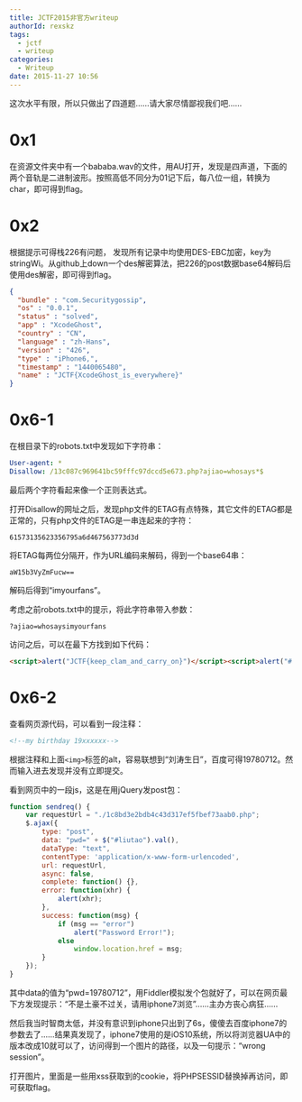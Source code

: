 ```yaml
---
title: JCTF2015非官方writeup
authorId: rexskz
tags:
  - jctf
  - writeup
categories:
  - Writeup
date: 2015-11-27 10:56
---
```


这次水平有限，所以只做出了四道题……请大家尽情鄙视我们吧……

# 0x1

在资源文件夹中有一个bababa.wav的文件，用AU打开，发现是四声道，下面的两个音轨是二进制波形。按照高低不同分为01记下后，每八位一组，转换为char，即可得到flag。

# 0x2

根据提示可得栈226有问题， 发现所有记录中均使用DES-EBC加密，key为stringWi。从github上down一个des解密算法，把226的post数据base64解码后使用des解密，即可得到flag。

```json
{
  "bundle" : "com.Securitygossip",
  "os" : "0.0.1",
  "status" : "solved",
  "app" : "XcodeGhost",
  "country" : "CN",
  "language" : "zh-Hans",
  "version" : "426",
  "type" : "iPhone6,",
  "timestamp" : "1440065480",
  "name" : "JCTF{XcodeGhost_is_everywhere}"
}
```

# 0x6-1

在根目录下的robots.txt中发现如下字符串：

```yaml
User-agent: *
Disallow: /13c087c969641bc59fffc97dccd5e673.php?ajiao=whosays*$
```

最后两个字符看起来像一个正则表达式。

打开Disallow的网址之后，发现php文件的ETAG有点特殊，其它文件的ETAG都是正常的，只有php文件的ETAG是一串连起来的字符：

```text
61573135623356795a6d467563773d3d
```

将ETAG每两位分隔开，作为URL编码来解码，得到一个base64串：

```text
aW15b3VyZmFucw==
```

解码后得到“imyourfans”。

考虑之前robots.txt中的提示，将此字符串带入参数：

```text
?ajiao=whosaysimyourfans
```

访问之后，可以在最下方找到如下代码：

```html
<script>alert("JCTF{keep_clam_and_carry_on}")</script><script>alert("# 0x2/1c8bd3e2bdb4c43d317ef5fbef73aab0.php")</script>
```

# 0x6-2

查看网页源代码，可以看到一段注释：

```html
<!--my birthday 19xxxxxx-->
```

根据注释和上面`<img>`标签的alt，容易联想到“刘涛生日”，百度可得19780712。然而输入进去发现并没有立即提交。

看到网页中的一段js，这是在用jQuery发post包：

```javascript
function sendreq() {
    var requestUrl = "./1c8bd3e2bdb4c43d317ef5fbef73aab0.php";
    $.ajax({
        type: "post",
        data: "pwd=" + $("#liutao").val(),
        dataType: "text",
        contentType: 'application/x-www-form-urlencoded',
        url: requestUrl,
        async: false,
        complete: function() {},
        error: function(xhr) {
            alert(xhr);
        },
        success: function(msg) {
            if (msg == "error")
                alert("Password Error!");
            else
                window.location.href = msg;
        }
    });
}
```

其中data的值为“pwd=19780712”，用Fiddler模拟发个包就好了，可以在网页最下方发现提示：“不是土豪不过关，请用iphone7浏览”……主办方丧心病狂……

然后我当时智商太低，并没有意识到iphone只出到了6s，傻傻去百度iphone7的参数去了……结果真发现了，iphone7使用的是iOS10系统，所以将浏览器UA中的版本改成10就可以了，访问得到一个图片的路径，以及一句提示：“wrong session”。

打开图片，里面是一些用xss获取到的cookie，将PHPSESSID替换掉再访问，即可获取flag。
